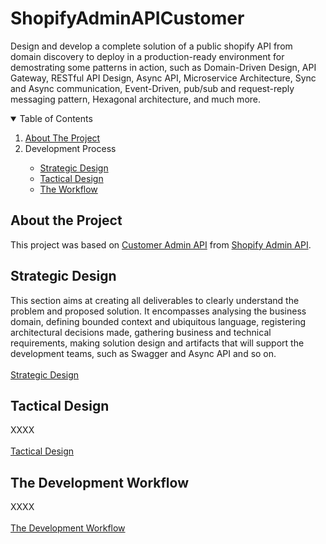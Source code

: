 # ShopifyAdminAPICustomer
Design and develop a complete solution of a public shopify API from domain discovery to deploy in a production-ready environment for demostrating some patterns in action, such as Domain-Driven Design, API Gateway, RESTful API Design, Async API, Microservice Architecture, Sync and Async communication, Event-Driven, pub/sub and request-reply messaging pattern, Hexagonal architecture, and much more.

<!-- TABLE OF CONTENTS -->
<details open="open">
  <summary>Table of Contents</summary>
  <ol>
    <li>
      <a href="#about-the-project">About The Project</a>
    </li>
    <li>
       <a>Development Process</a>
    </li>
    <ul>
      <li>
        <a href="#strategic-design">Strategic Design</a>
      </li>
      <li>
        <a href="#tactical-design">Tactical Design</a>
      </li>
      <li>
        <a href="#the-workflow">The Workflow</a>
      </li>
    </ul>
  </ol>
</details>

## About the Project

This project was based on <a href="https://shopify.dev/api/admin/rest/reference/customers">Customer Admin API</a> from <a href="https://shopify.dev/api/admin">Shopify Admin API</a>.

## Strategic Design

This section aims at creating all deliverables to clearly understand the problem and proposed solution. It encompasses analysing the business domain, defining bounded context and ubiquitous language, registering architectural decisions made, gathering business and technical requirements, making solution design and artifacts that will support the development teams, such as Swagger and Async API and so on.
<br><br>[Strategic Design](strategic-design/strategic-design.md)

## Tactical Design

XXXX
<br><br>[Tactical Design](tactical-design/tactical-design.md)

## The Development Workflow

XXXX
<br><br>[The Development Workflow](the-dev-workflow/the-dev-workflow.md)


